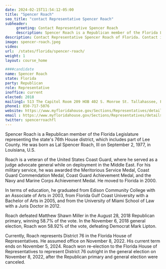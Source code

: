 ```yaml
---
date: 2024-02-15T11:54:12-05:00
title: "Spencer Roach"
seo_title: "contact Representative Spencer Roach"
subheader:
     greeting: Contact Representative Spencer Roach
     description: Spencer Roach is a Republican member of the Florida Legislature representing the state's 76th House district, which includes part of Lee County. He was born as Lal Spencer Roach, III on September 2, 1977, in Louisiana, U.S.
description: Contact Representative Spencer Roach of Florida. Contact information for Spencer Roach includes email address, phone number, and mailing address.
image: spencer-roach.jpeg
video:
url:  /states/florida/spencer-roach/
weight: 1
layout: course_home

####candidate
name: Spencer Roach
state: Florida
party: Republican
role: Representative
inoffice: current
elected: 2018
mailing1: 513 The Capitol Room 209 HOB 402 S. Monroe St. Tallahassee, FL 32399-1300
phone1: 850-717-5076
website: https://www.myfloridahouse.gov/Sections/Representatives/details.aspx?MemberId=4729&LegislativeTermId=90/
email : https://www.myfloridahouse.gov/Sections/Representatives/details.aspx?MemberId=4729&LegislativeTermId=90/
twitter: spencerroachfl
---
```


Spencer Roach is a Republican member of the Florida Legislature representing the state's 76th House district, which includes part of Lee County. He was born as Lal Spencer Roach, III on September 2, 1977, in Louisiana, U.S.

Roach is a veteran of the United States Coast Guard, where he served as a judge advocate general while on deployment in the Middle East. For his military service, he was awarded the Meritorious Service Medal, Coast Guard Commendation Medal, Coast Guard Achievement Medal, and the Navy and Marine Corps Achievement Medal. He moved to Florida in 2000.

In terms of education, he graduated from Edison Community College with an Associate of Arts in 2003, from Florida Gulf Coast University with a Bachelor of Arts in 2005, and from the University of Miami School of Law with a Juris Doctor in 2012.

Roach defeated Matthew Shawn Miller in the August 28, 2018 Republican primary, winning 58.7% of the vote. In the November 6, 2018 general election, Roach won 58.92% of the vote, defeating Democrat Mark Lipton.

Currently, Roach represents District 76 in the Florida House of Representatives. He assumed office on November 8, 2022. His current term ends on November 5, 2024. Roach won re-election to the Florida House of Representatives to represent District 76 outright in the general election on November 8, 2022, after the Republican primary and general election were canceled.
